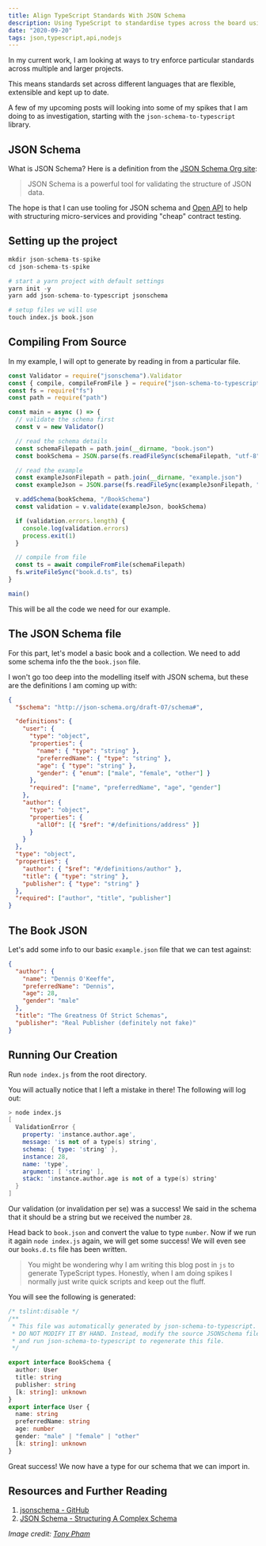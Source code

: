```yaml
---
title: Align TypeScript Standards With JSON Schema
description: Using TypeScript to standardise types across the board using JSON Schema
date: "2020-09-20"
tags: json,typescript,api,nodejs
---
```


In my current work, I am looking at ways to try enforce particular standards across multiple and larger projects.

This means standards set across different languages that are flexible, extensible and kept up to date.

A few of my upcoming posts will looking into some of my spikes that I am doing to as investigation, starting with the `json-schema-to-typescript` library.

## JSON Schema

What is JSON Schema? Here is a definition from the [JSON Schema Org site](https://json-schema.org/understanding-json-schema/index.html):

> JSON Schema is a powerful tool for validating the structure of JSON data.

The hope is that I can use tooling for JSON schema and [Open API](https://www.openapis.org/) to help with structuring micro-services and providing "cheap" contract testing.

## Setting up the project

```s
mkdir json-schema-ts-spike
cd json-schema-ts-spike

# start a yarn project with default settings
yarn init -y
yarn add json-schema-to-typescript jsonschema

# setup files we will use
touch index.js book.json
```

## Compiling From Source

In my example, I will opt to generate by reading in from a particular file.

```js
const Validator = require("jsonschema").Validator
const { compile, compileFromFile } = require("json-schema-to-typescript")
const fs = require("fs")
const path = require("path")

const main = async () => {
  // validate the schema first
  const v = new Validator()

  // read the schema details
  const schemaFilepath = path.join(__dirname, "book.json")
  const bookSchema = JSON.parse(fs.readFileSync(schemaFilepath, "utf-8"))

  // read the example
  const exampleJsonFilepath = path.join(__dirname, "example.json")
  const exampleJson = JSON.parse(fs.readFileSync(exampleJsonFilepath, "utf-8"))

  v.addSchema(bookSchema, "/BookSchema")
  const validation = v.validate(exampleJson, bookSchema)

  if (validation.errors.length) {
    console.log(validation.errors)
    process.exit(1)
  }

  // compile from file
  const ts = await compileFromFile(schemaFilepath)
  fs.writeFileSync("book.d.ts", ts)
}

main()
```

This will be all the code we need for our example.

## The JSON Schema file

For this part, let's model a basic book and a collection. We need to add some schema info the the `book.json` file.

I won't go too deep into the modelling itself with JSON schema, but these are the definitions I am coming up with:

```json
{
  "$schema": "http://json-schema.org/draft-07/schema#",

  "definitions": {
    "user": {
      "type": "object",
      "properties": {
        "name": { "type": "string" },
        "preferredName": { "type": "string" },
        "age": { "type": "string" },
        "gender": { "enum": ["male", "female", "other"] }
      },
      "required": ["name", "preferredName", "age", "gender"]
    },
    "author": {
      "type": "object",
      "properties": {
        "allOf": [{ "$ref": "#/definitions/address" }]
      }
    }
  },
  "type": "object",
  "properties": {
    "author": { "$ref": "#/definitions/author" },
    "title": { "type": "string" },
    "publisher": { "type": "string" }
  },
  "required": ["author", "title", "publisher"]
}
```

## The Book JSON

Let's add some info to our basic `example.json` file that we can test against:

```json
{
  "author": {
    "name": "Dennis O'Keeffe",
    "preferredName": "Dennis",
    "age": 28,
    "gender": "male"
  },
  "title": "The Greatness Of Strict Schemas",
  "publisher": "Real Publisher (definitely not fake)"
}
```

## Running Our Creation

Run `node index.js` from the root directory.

You will actually notice that I left a mistake in there! The following will log out:

```s
> node index.js
[
  ValidationError {
    property: 'instance.author.age',
    message: 'is not of a type(s) string',
    schema: { type: 'string' },
    instance: 28,
    name: 'type',
    argument: [ 'string' ],
    stack: 'instance.author.age is not of a type(s) string'
  }
]
```

Our validation (or invalidation per se) was a success! We said in the schema that it should be a string but we received the number `28`.

Head back to `book.json` and convert the value to type `number`. Now if we run it again `node index.js` again, we will get some success! We will even see our `books.d.ts` file has been written.

> You might be wondering why I am writing this blog post in `js` to generate TypeScript types. Honestly, when I am doing spikes I normally just write quick scripts and keep out the fluff.

You will see the following is generated:

```ts
/* tslint:disable */
/**
 * This file was automatically generated by json-schema-to-typescript.
 * DO NOT MODIFY IT BY HAND. Instead, modify the source JSONSchema file,
 * and run json-schema-to-typescript to regenerate this file.
 */

export interface BookSchema {
  author: User
  title: string
  publisher: string
  [k: string]: unknown
}
export interface User {
  name: string
  preferredName: string
  age: number
  gender: "male" | "female" | "other"
  [k: string]: unknown
}
```

Great success! We now have a type for our schema that we can import in.

## Resources and Further Reading

1. [jsonschema - GitHub](https://github.com/tdegrunt/jsonschema)
2. [JSON Schema - Structuring A Complex Schema](https://json-schema.org/understanding-json-schema/structuring.html)

_Image credit: [Tony Pham](https://unsplash.com/@tonyphamvn)_